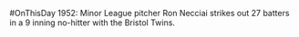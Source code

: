 #OnThisDay 1952: Minor League pitcher Ron Necciai strikes out 27 batters in a 9 inning no-hitter with the Bristol Twins.